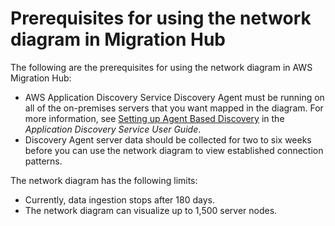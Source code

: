 # Prerequisites for using the network diagram in Migration Hub<a name="network-diagram-prerequisites"></a>

The following are the prerequisites for using the network diagram in AWS Migration Hub:
+  AWS Application Discovery Service Discovery Agent must be running on all of the on\-premises servers that you want mapped in the diagram\. For more information, see [Setting up Agent Based Discovery](https://docs.aws.amazon.com/application-discovery/latest/userguide/setting-up-agents.html) in the *Application Discovery Service User Guide*\.
+ Discovery Agent server data should be collected for two to six weeks before you can use the network diagram to view established connection patterns\.

The network diagram has the following limits:
+ Currently, data ingestion stops after 180 days\.
+ The network diagram can visualize up to 1,500 server nodes\.